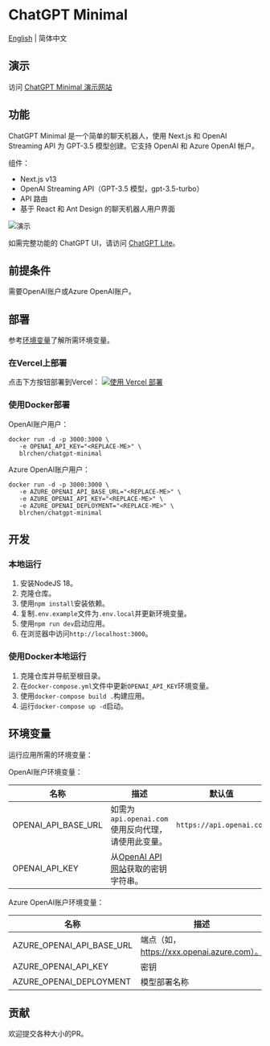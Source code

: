 # ChatGPT Minimal

[English](./README.md) | 简体中文

## 演示

访问 [ChatGPT Minimal 演示网站](https://chatgpt-minimal.vercel.app)

## 功能

ChatGPT Minimal 是一个简单的聊天机器人，使用 Next.js 和 OpenAI Streaming API 为 GPT-3.5 模型创建。它支持 OpenAI 和 Azure OpenAI 帐户。

组件：
- Next.js v13
- OpenAI Streaming API（GPT-3.5 模型，gpt-3.5-turbo）
- API 路由
- 基于 React 和 Ant Design 的聊天机器人用户界面

![演示](./docs/images/demo.jpg)

如需完整功能的 ChatGPT UI，请访问 [ChatGPT Lite](https://github.com/blrchen/chatgpt-lite)。

## 前提条件

需要OpenAI账户或Azure OpenAI账户。

## 部署

参考[环境变量](#环境变量)了解所需环境变量。

### 在Vercel上部署

点击下方按钮部署到Vercel：
[![使用 Vercel 部署](https://vercel.com/button)](https://vercel.com/new/clone?repository-url=https%3A%2F%2Fgithub.com%2Fblrchen%2Fchatgpt-minimal&project-name=chatgpt-minimal&framework=nextjs&repository-name=chatgpt-minimal)

### 使用Docker部署

OpenAI账户用户：

```
docker run -d -p 3000:3000 \
   -e OPENAI_API_KEY="<REPLACE-ME>" \
   blrchen/chatgpt-minimal
```

Azure OpenAI账户用户：

```
docker run -d -p 3000:3000 \
   -e AZURE_OPENAI_API_BASE_URL="<REPLACE-ME>" \
   -e AZURE_OPENAI_API_KEY="<REPLACE-ME>" \
   -e AZURE_OPENAI_DEPLOYMENT="<REPLACE-ME>" \
   blrchen/chatgpt-minimal
```

## 开发

### 本地运行

1. 安装NodeJS 18。
2. 克隆仓库。
3. 使用`npm install`安装依赖。
4. 复制`.env.example`文件为`.env.local`并更新环境变量。
5. 使用`npm run dev`启动应用。
6. 在浏览器中访问`http://localhost:3000`。

### 使用Docker本地运行

1. 克隆仓库并导航至根目录。
2. 在`docker-compose.yml`文件中更新`OPENAI_API_KEY`环境变量。
3. 使用`docker-compose build .`构建应用。
4. 运行`docker-compose up -d`启动。

## 环境变量

运行应用所需的环境变量：

OpenAI账户环境变量：

| 名称                  | 描述                                                                     | 默认值                      |
|---------------------|------------------------------------------------------------------------|--------------------------|
| OPENAI_API_BASE_URL | 如需为`api.openai.com`使用反向代理，请使用此变量。                                      | `https://api.openai.com` |
| OPENAI_API_KEY      | 从[OpenAI API网站](https://platform.openai.com/account/api-keys)获取的密钥字符串。 |

Azure OpenAI账户环境变量：

| 名称                        | 描述                                  |
|---------------------------|-------------------------------------|
| AZURE_OPENAI_API_BASE_URL | 端点（如，https://xxx.openai.azure.com）。 |
| AZURE_OPENAI_API_KEY      | 密钥                                  |
| AZURE_OPENAI_DEPLOYMENT   | 模型部署名称                              |

## 贡献

欢迎提交各种大小的PR。
